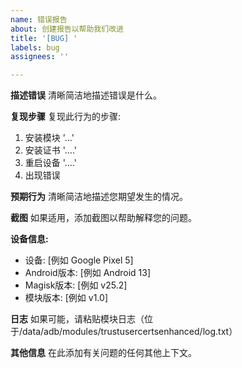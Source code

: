```yaml
---
name: 错误报告
about: 创建报告以帮助我们改进
title: '[BUG] '
labels: bug
assignees: ''

---
```


**描述错误**
清晰简洁地描述错误是什么。

**复现步骤**
复现此行为的步骤:
1. 安装模块 '...'
2. 安装证书 '....'
3. 重启设备 '....'
4. 出现错误

**预期行为**
清晰简洁地描述您期望发生的情况。

**截图**
如果适用，添加截图以帮助解释您的问题。

**设备信息:**
 - 设备: [例如 Google Pixel 5]
 - Android版本: [例如 Android 13]
 - Magisk版本: [例如 v25.2]
 - 模块版本: [例如 v1.0]

**日志**
如果可能，请粘贴模块日志（位于/data/adb/modules/trustusercertsenhanced/log.txt）

**其他信息**
在此添加有关问题的任何其他上下文。
